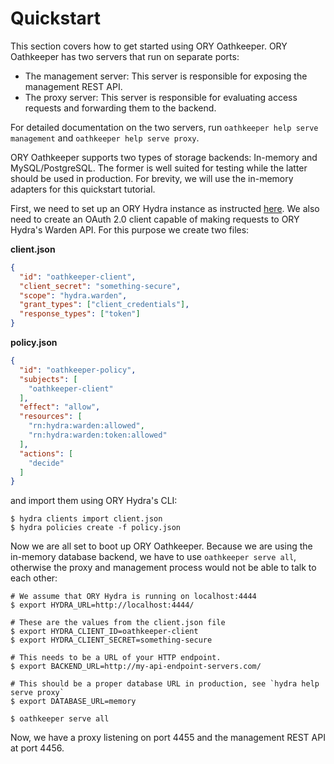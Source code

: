 # Quickstart

This section covers how to get started using ORY Oathkeeper. ORY Oathkeeper has two servers that run on separate ports:

* The management server: This server is responsible for exposing the management REST API.
* The proxy server: This server is responsible for evaluating access requests and forwarding them to the backend.

For detailed documentation on the two servers, run `oathkeeper help serve management` and `oathkeeper help serve proxy`.

ORY Oathkeeper supports two types of storage backends: In-memory and MySQL/PostgreSQL. The former is well suited
for testing while the latter should be used in production. For brevity, we will use the in-memory adapters for this
quickstart tutorial.

First, we need to set up an ORY Hydra instance as instructed [here](https://ory.gitbooks.io/hydra/content/install.html).
We also need to create an OAuth 2.0 client capable of making requests to ORY Hydra's Warden API. For this purpose we
create two files:

**client.json**
```json
{
  "id": "oathkeeper-client",
  "client_secret": "something-secure",
  "scope": "hydra.warden",
  "grant_types": ["client_credentials"],
  "response_types": ["token"]
}
```

**policy.json**
```json
{
  "id": "oathkeeper-policy",
  "subjects": [
    "oathkeeper-client"
  ],
  "effect": "allow",
  "resources": [
    "rn:hydra:warden:allowed",
    "rn:hydra:warden:token:allowed"
  ],
  "actions": [
    "decide"
  ]
}
```

and import them using ORY Hydra's CLI:

```
$ hydra clients import client.json
$ hydra policies create -f policy.json
```

Now we are all set to boot up ORY Oathkeeper. Because we are using the in-memory database backend, we have to use
`oathkeeper serve all`, otherwise the proxy and management process would not be able to talk to each other:

```
# We assume that ORY Hydra is running on localhost:4444
$ export HYDRA_URL=http://localhost:4444/

# These are the values from the client.json file
$ export HYDRA_CLIENT_ID=oathkeeper-client
$ export HYDRA_CLIENT_SECRET=something-secure

# This needs to be a URL of your HTTP endpoint.
$ export BACKEND_URL=http://my-api-endpoint-servers.com/

# This should be a proper database URL in production, see `hydra help serve proxy`
$ export DATABASE_URL=memory

$ oathkeeper serve all
```

Now, we have a proxy listening on port 4455 and the management REST API at port 4456.